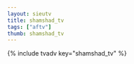 ```yaml
--- 
layout: sieutv
title: shamshad_tv
tags: ["aftv"]
thumb: shamshad_tv
---
```

{% include tvadv key="shamshad_tv" %}
